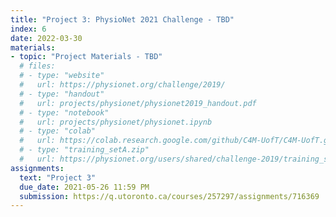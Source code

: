 ```yaml
---
title: "Project 3: PhysioNet 2021 Challenge - TBD"
index: 6
date: 2022-03-30
materials:
- topic: "Project Materials - TBD"
  # files: 
  # - type: "website"
  #   url: https://physionet.org/challenge/2019/
  # - type: "handout"
  #   url: projects/physionet/physionet2019_handout.pdf
  # - type: "notebook"
  #   url: projects/physionet/physionet.ipynb
  # - type: "colab"
  #   url: https://colab.research.google.com/github/C4M-UofT/C4M-UofT.github.io/blob/master/projects/physionet/physionet.ipynb
  # - type: "training_setA.zip"
  #   url: https://physionet.org/users/shared/challenge-2019/training_setA.zip
assignments:
  text: "Project 3"
  due_date: 2021-05-26 11:59 PM
  submission: https://q.utoronto.ca/courses/257297/assignments/716369
---
```

